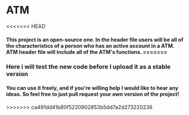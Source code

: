 # ATM
<<<<<<< HEAD
<h4>This project is an open-source one. In the header file users will be all of the characteristics of a person who has an active account in a ATM.<br>ATM header file will include all of the ATM's functions. 
=======

<h3>Here i will test the new code before I upload it as a stable version<br>
<h4>You can use it freely, and if you're willing help I would like to hear any ideas.<br4>
So feel free to just pull request your own version of the project!</h4>  
>>>>>>> ca491dd41b80f5220902853b5dd7a2d273220236
